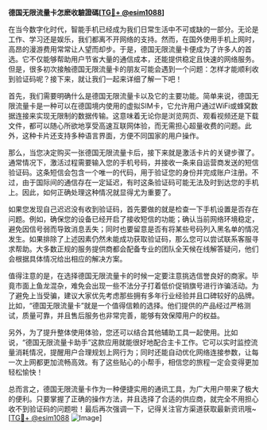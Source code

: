 **德国无限流量卡怎麽收驗證碼[[TG💪+ @esim1088](https://t.me/s/esim1088)]**

在当今数字化时代，智能手机已经成为我们日常生活中不可或缺的一部分。无论是工作、学习还是娱乐，我们都离不开网络的支持。然而，在国外使用手机上网时，高昂的漫游费用常常让人望而却步。于是，德国无限流量卡便成为了许多人的首选。它不仅能够帮助用户节省大量的通信成本，还能提供稳定且快速的网络服务。但是，很多初次接触德国无限流量卡的朋友可能会遇到一个问题：怎样才能顺利收到验证码呢？接下来，就让我们一起来详细了解一下吧！

首先，我们需要明确什么是德国无限流量卡以及它的主要功能。简单来说，德国无限流量卡是一种可以在德国境内使用的虚拟SIM卡，它允许用户通过WiFi或蜂窝数据连接来实现无限制的数据传输。这意味着无论你是浏览网页、观看视频还是下载文件，都可以随心所欲地享受高速互联网体验，而无需担心超量收费的问题。此外，这种卡片还支持多种语言界面，方便不同国家的用户操作。

那么，当您决定购买一张德国无限流量卡后，接下来就是激活卡片的关键步骤了。通常情况下，激活过程需要输入您的手机号码，并接收一条来自运营商发送的短信验证码。这条短信会包含一个唯一的代码，用于验证您的身份并完成账户注册。不过，由于国际间的通信存在一定延迟，有时这条验证码可能无法及时到达您的手机上。因此，如何正确处理这种情况就显得尤为重要了。

如果您发现自己迟迟没有收到验证码，首先要做的就是检查一下手机设置是否存在问题。例如，确保您的设备已经开启了接收短信的功能；确认当前网络环境稳定，避免因信号弱而导致消息丢失；同时也要留意是否有将某些号码列入黑名单的情况发生。如果排除了上述因素仍然未能成功获取验证码，那么您可以尝试联系客服寻求帮助。大多数正规的服务提供商都会配备专业的团队全天候在线解答疑问，他们会根据具体情况给出相应的解决方案。

值得注意的是，在选择德国无限流量卡的时候一定要注意挑选信誉良好的商家。毕竟市面上鱼龙混杂，难免会出现一些不法分子打着低价促销旗号进行诈骗活动。为了避免上当受骗，建议大家优先考虑那些拥有多年行业经验并且口碑较好的品牌。比如，“德国无限流量卡”就是一个值得信赖的选择。他们提供的产品经过严格测试，质量可靠，并且售后服务也非常完善，能够有效保障用户的权益。

另外，为了提升整体使用体验，您还可以结合其他辅助工具一起使用。比如说，“德国无限流量卡助手”这款应用就能很好地配合主卡工作。它可以实时监控流量消耗情况，提醒用户合理规划上网行为；同时还能自动优化网络连接参数，让每一次上网都更加流畅高效。有了这些贴心的小帮手，相信您的旅程一定会变得更加轻松愉快！

总而言之，德国无限流量卡作为一种便捷实用的通讯工具，为广大用户带来了极大的便利。只要掌握了正确的操作方法，并且选择了合适的供应商，就完全不用担心收不到验证码的问题啦！最后再次强调一下，记得关注官方渠道获取最新资讯哦~ [[TG💪+ @esim1088](https://t.me/s/esim1088) ![Image](https://i.postimg.cc/4NQfJmqS/Snipaste-2025-05-13-00-14-12.png)]